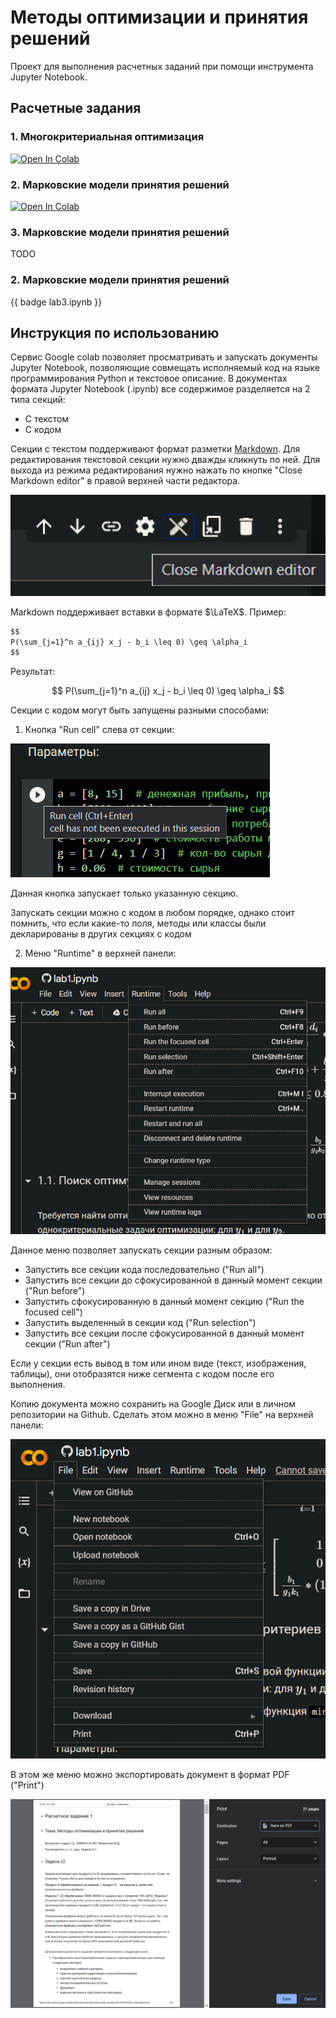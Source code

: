 # Методы оптимизации и принятия решений

Проект для выполнения расчетных заданий при помощи инструмента Jupyter Notebook. 

## Расчетные задания

### 1. Многокритериальная оптимизация

[![Open In Colab](https://colab.research.google.com/assets/colab-badge.svg)](https://colab.research.google.com/github/Reversean/opt-labs/blob/main/lab1.ipynb)

### 2. Марковские модели принятия решений

[![Open In Colab](https://colab.research.google.com/assets/colab-badge.svg)](https://colab.research.google.com/github/Reversean/opt-labs/blob/main/lab2.ipynb)

### 3. Марковские модели принятия решений

TODO

### 2. Марковские модели принятия решений

{{ badge lab3.ipynb }}

## Инструкция по использованию

Сервис Google colab позволяет просматривать и запускать документы Jupyter Notebook, позволяющие совмещать исполняемый 
код на языке программирования Python и текстовое описание. В документах формата Jupyter Notebook (.ipynb) все содержимое 
разделяется на 2 типа секций:

- С текстом
- С кодом

Секции с текстом поддерживают формат разметки [Markdown](https://www.markdownguide.org/). Для редактирования текстовой 
секции нужно дважды кликнуть по ней. Для выхода из режима редактирования нужно нажать по кнопке "Close Markdown editor" 
в правой верхней части редактора.

![close-md-editor.png](img/close-md-editor.png)

Markdown поддерживает вставки в формате $\LaTeX$. Пример:

```markdown
$$
P(\sum_{j=1}^n a_{ij} x_j - b_i \leq 0) \geq \alpha_i
$$
```

Результат:

$$
P(\sum_{j=1}^n a_{ij} x_j - b_i \leq 0) \geq \alpha_i
$$

Секции с кодом могут быть запущены разными способами:

1. Кнопка "Run cell" слева от секции:

![run-cell.png](img/run-cell.png)

Данная кнопка запускает только указанную секцию.

Запускать секции можно с кодом в любом порядке, однако стоит помнить, что если какие-то поля, методы или классы были
декларированы в других секциях с кодом

2. Меню "Runtime" в верхней панели:

![runtime-menu.png](img/runtime-menu.png)

Данное меню позволяет запускать секции разным образом:

- Запустить все секции кода последовательно ("Run all")
- Запустить все секции до сфокусированной в данный момент секции ("Run before")
- Запустить сфокусированную в данный момент секцию ("Run the focused cell")
- Запустить выделенный в секции код ("Run selection")
- Запустить все секции после сфокусированной в данный момент секции ("Run after")

Если у секции есть вывод в том или ином виде (текст, изображения, таблицы), они отобразятся ниже сегмента с кодом после 
его выполнения.

Копию документа можно сохранить на Google Диск или в личном репозитории на Github. Сделать этом можно в меню "File" на 
верхней панели:

![img.png](img/file-menu.png)

В этом же меню можно экспортировать документ в формат PDF ("Print")

![save-as-pdf.png](img/save-as-pdf.png)